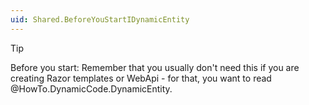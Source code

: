 ```yaml
---
uid: Shared.BeforeYouStartIDynamicEntity
---
```


> [!TIP]
> Before you start: Remember that you usually don't need this if you are creating Razor templates 
> or WebApi - for that, you want to read @HowTo.DynamicCode.DynamicEntity.
